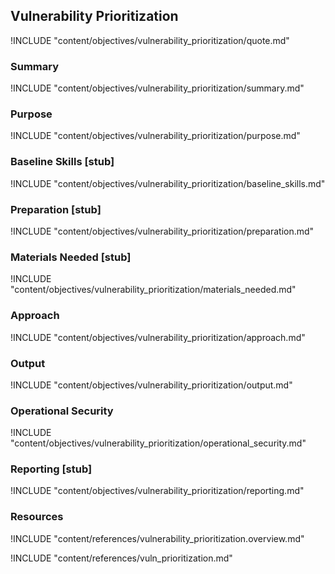 ## Vulnerability Prioritization

!INCLUDE "content/objectives/vulnerability_prioritization/quote.md"

### Summary

!INCLUDE "content/objectives/vulnerability_prioritization/summary.md"

### Purpose

!INCLUDE "content/objectives/vulnerability_prioritization/purpose.md"

### Baseline Skills [stub]

!INCLUDE "content/objectives/vulnerability_prioritization/baseline_skills.md"

### Preparation [stub]

!INCLUDE "content/objectives/vulnerability_prioritization/preparation.md"

### Materials Needed [stub]

!INCLUDE "content/objectives/vulnerability_prioritization/materials_needed.md"

### Approach

!INCLUDE "content/objectives/vulnerability_prioritization/approach.md"

### Output

!INCLUDE "content/objectives/vulnerability_prioritization/output.md"

### Operational Security

!INCLUDE "content/objectives/vulnerability_prioritization/operational_security.md"

### Reporting [stub]

!INCLUDE "content/objectives/vulnerability_prioritization/reporting.md"

### Resources

!INCLUDE "content/references/vulnerability_prioritization.overview.md"

!INCLUDE "content/references/vuln_prioritization.md"
